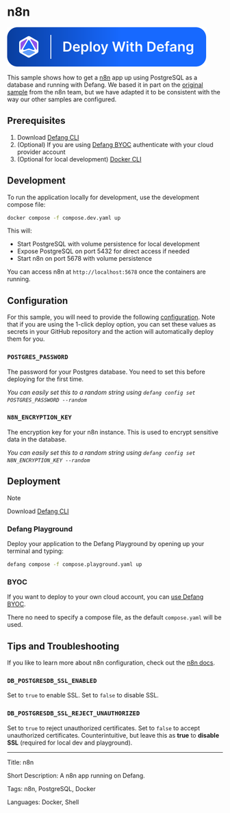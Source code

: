 # n8n

[![1-click-deploy](https://raw.githubusercontent.com/DefangLabs/defang-assets/main/Logos/Buttons/SVG/deploy-with-defang.svg)](https://portal.defang.dev/redirect?url=https%3A%2F%2Fgithub.com%2Fnew%3Ftemplate_name%3Dsample-n8n-template%26template_owner%3DDefangSamples)

This sample shows how to get a [n8n](https://n8n.io/) app up using PostgreSQL as a database and running with Defang. We based it in part on the [original sample](https://github.com/n8n-io/n8n-hosting/tree/main/docker-compose/withPostgres) from the n8n team, but we have adapted it to be consistent with the way our other samples are configured.

## Prerequisites

1. Download [Defang CLI](https://github.com/DefangLabs/defang)
2. (Optional) If you are using [Defang BYOC](https://docs.defang.io/docs/concepts/defang-byoc) authenticate with your cloud provider account
3. (Optional for local development) [Docker CLI](https://docs.docker.com/engine/install/)

## Development

To run the application locally for development, use the development compose file:

```bash
docker compose -f compose.dev.yaml up
```

This will:

- Start PostgreSQL with volume persistence for local development
- Expose PostgreSQL on port 5432 for direct access if needed
- Start n8n on port 5678 with volume persistence

You can access n8n at `http://localhost:5678` once the containers are running.

## Configuration

For this sample, you will need to provide the following [configuration](https://docs.defang.io/docs/concepts/configuration). Note that if you are using the 1-click deploy option, you can set these values as secrets in your GitHub repository and the action will automatically deploy them for you.

### `POSTGRES_PASSWORD`

The password for your Postgres database. You need to set this before deploying for the first time.

_You can easily set this to a random string using `defang config set POSTGRES_PASSWORD --random`_

### `N8N_ENCRYPTION_KEY`

The encryption key for your n8n instance. This is used to encrypt sensitive data in the database.

_You can easily set this to a random string using `defang config set N8N_ENCRYPTION_KEY --random`_

## Deployment

> [!NOTE]
> Download [Defang CLI](https://github.com/DefangLabs/defang)

### Defang Playground

Deploy your application to the Defang Playground by opening up your terminal and typing:

```bash
defang compose -f compose.playground.yaml up
```

### BYOC

If you want to deploy to your own cloud account, you can [use Defang BYOC](https://docs.defang.io/docs/tutorials/deploy-to-your-cloud).

There no need to specify a compose file, as the default `compose.yaml` will be used.

## Tips and Troubleshooting

If you like to learn more about n8n configuration, check out the [n8n docs](https://docs.n8n.io/hosting/configuration/environment-variables/).

### `DB_POSTGRESDB_SSL_ENABLED`

Set to `true` to enable SSL. Set to `false` to disable SSL.

### `DB_POSTGRESDB_SSL_REJECT_UNAUTHORIZED`

Set to `true` to reject unauthorized certificates. Set to `false` to accept unauthorized certificates. Counterintuitive, but leave this as **true** to **disable SSL** (required for local dev and playground).

---

Title: n8n

Short Description: A n8n app running on Defang.

Tags: n8n, PostgreSQL, Docker

Languages: Docker, Shell
